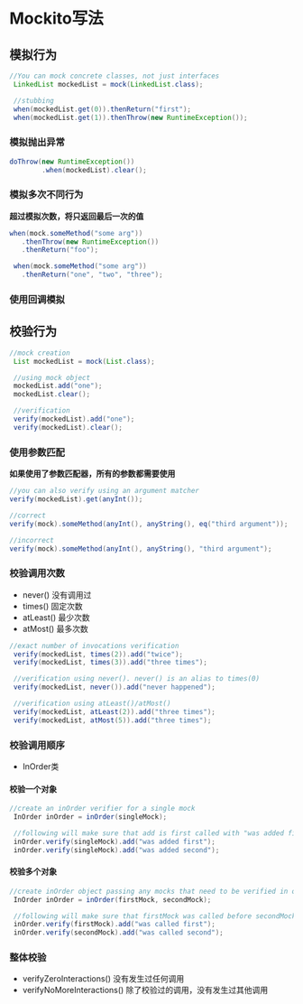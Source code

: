 
# Mockito写法



## 模拟行为
```java
//You can mock concrete classes, not just interfaces
 LinkedList mockedList = mock(LinkedList.class);

 //stubbing
 when(mockedList.get(0)).thenReturn("first");
 when(mockedList.get(1)).thenThrow(new RuntimeException());
```


### 模拟抛出异常
```java
doThrow(new RuntimeException())
        .when(mockedList).clear();
```

### 模拟多次不同行为
**超过模拟次数，将只返回最后一次的值**
```java
when(mock.someMethod("some arg"))
   .thenThrow(new RuntimeException())
   .thenReturn("foo");

 when(mock.someMethod("some arg"))
   .thenReturn("one", "two", "three");
```

### 使用回调模拟



## 校验行为

```java
//mock creation
 List mockedList = mock(List.class);

 //using mock object
 mockedList.add("one");
 mockedList.clear();

 //verification
 verify(mockedList).add("one");
 verify(mockedList).clear();
```


### 使用参数匹配
**如果使用了参数匹配器，所有的参数都需要使用**

```java
//you can also verify using an argument matcher
verify(mockedList).get(anyInt());

//correct
verify(mock).someMethod(anyInt(), anyString(), eq("third argument"));

//incorrect
verify(mock).someMethod(anyInt(), anyString(), "third argument");
```


### 校验调用次数
* never()      没有调用过
* times()      固定次数
* atLeast()   最少次数
* atMost()   最多次数

```java
//exact number of invocations verification
 verify(mockedList, times(2)).add("twice");
 verify(mockedList, times(3)).add("three times");

 //verification using never(). never() is an alias to times(0)
 verify(mockedList, never()).add("never happened");

 //verification using atLeast()/atMost()
 verify(mockedList, atLeast(2)).add("three times");
 verify(mockedList, atMost(5)).add("three times");
```

### 校验调用顺序

* InOrder类

#### 校验一个对象
```java
//create an inOrder verifier for a single mock
 InOrder inOrder = inOrder(singleMock);

 //following will make sure that add is first called with "was added first", then with "was added second"
 inOrder.verify(singleMock).add("was added first");
 inOrder.verify(singleMock).add("was added second");
```

#### 校验多个对象
```java
//create inOrder object passing any mocks that need to be verified in order
 InOrder inOrder = inOrder(firstMock, secondMock);

 //following will make sure that firstMock was called before secondMock
 inOrder.verify(firstMock).add("was called first");
 inOrder.verify(secondMock).add("was called second");
```

### 整体校验
* verifyZeroInteractions()  没有发生过任何调用
* verifyNoMoreInteractions()  除了校验过的调用，没有发生过其他调用

